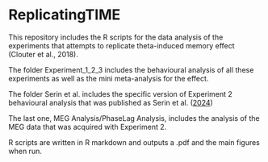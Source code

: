 # ReplicatingTIME
This repository includes the R scripts for the data analysis of the experiments that attempts to replicate theta-induced memory effect (Clouter et al., 2018).

The folder Experiment_1_2_3 includes the behavioural analysis of all these experiments as well as the mini meta-analysis for the effect.

The folder Serin et al. includes the specific version of Experiment 2 behavioural analysis that was published as Serin et al. ([2024](https://doi.org/10.1177/23982128241255798))

The last one, MEG Analysis/PhaseLag Analysis, includes the analysis of the MEG data that was acquired with Experiment 2.

R scripts are written in R markdown and outputs a .pdf and the main figures when run.

